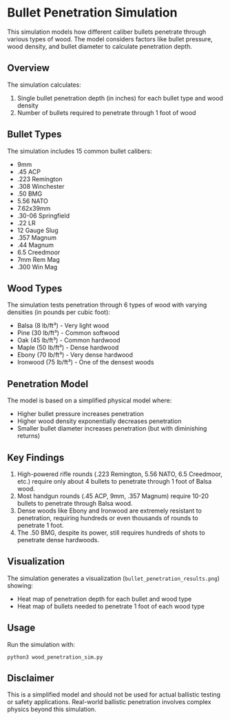 # Bullet Penetration Simulation

This simulation models how different caliber bullets penetrate through various types of wood. The model considers factors like bullet pressure, wood density, and bullet diameter to calculate penetration depth.

## Overview

The simulation calculates:
1. Single bullet penetration depth (in inches) for each bullet type and wood density
2. Number of bullets required to penetrate through 1 foot of wood

## Bullet Types
The simulation includes 15 common bullet calibers:
- 9mm
- .45 ACP
- .223 Remington
- .308 Winchester
- .50 BMG
- 5.56 NATO
- 7.62x39mm
- .30-06 Springfield
- .22 LR
- 12 Gauge Slug
- .357 Magnum
- .44 Magnum
- 6.5 Creedmoor
- 7mm Rem Mag
- .300 Win Mag

## Wood Types
The simulation tests penetration through 6 types of wood with varying densities (in pounds per cubic foot):
- Balsa (8 lb/ft³) - Very light wood
- Pine (30 lb/ft³) - Common softwood
- Oak (45 lb/ft³) - Common hardwood
- Maple (50 lb/ft³) - Dense hardwood
- Ebony (70 lb/ft³) - Very dense hardwood
- Ironwood (75 lb/ft³) - One of the densest woods

## Penetration Model
The model is based on a simplified physical model where:
- Higher bullet pressure increases penetration
- Higher wood density exponentially decreases penetration
- Smaller bullet diameter increases penetration (but with diminishing returns)

## Key Findings

1. High-powered rifle rounds (.223 Remington, 5.56 NATO, 6.5 Creedmoor, etc.) require only about 4 bullets to penetrate through 1 foot of Balsa wood.
2. Most handgun rounds (.45 ACP, 9mm, .357 Magnum) require 10-20 bullets to penetrate through Balsa wood.
3. Dense woods like Ebony and Ironwood are extremely resistant to penetration, requiring hundreds or even thousands of rounds to penetrate 1 foot.
4. The .50 BMG, despite its power, still requires hundreds of shots to penetrate dense hardwoods.

## Visualization
The simulation generates a visualization (`bullet_penetration_results.png`) showing:
- Heat map of penetration depth for each bullet and wood type
- Heat map of bullets needed to penetrate 1 foot of each wood type

## Usage
Run the simulation with:
```
python3 wood_penetration_sim.py
```

## Disclaimer
This is a simplified model and should not be used for actual ballistic testing or safety applications. Real-world ballistic penetration involves complex physics beyond this simulation. 